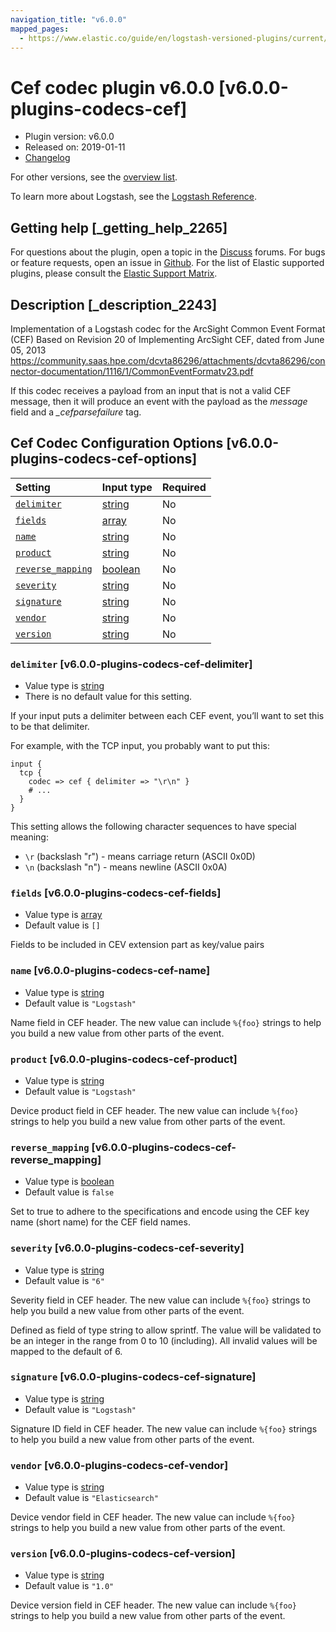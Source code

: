 ```yaml
---
navigation_title: "v6.0.0"
mapped_pages:
  - https://www.elastic.co/guide/en/logstash-versioned-plugins/current/v6.0.0-plugins-codecs-cef.html
---
```


# Cef codec plugin v6.0.0 [v6.0.0-plugins-codecs-cef]

* Plugin version: v6.0.0
* Released on: 2019-01-11
* [Changelog](https://github.com/logstash-plugins/logstash-codec-cef/blob/v6.0.0/CHANGELOG.md)

For other versions, see the [overview list](codec-cef-index.md).

To learn more about Logstash, see the [Logstash Reference](https://www.elastic.co/guide/en/logstash/current/index.html).

## Getting help [_getting_help_2265]

For questions about the plugin, open a topic in the [Discuss](http://discuss.elastic.co) forums. For bugs or feature requests, open an issue in [Github](https://github.com/logstash-plugins/logstash-codec-cef). For the list of Elastic supported plugins, please consult the [Elastic Support Matrix](https://www.elastic.co/support/matrix#matrix_logstash_plugins).

## Description [_description_2243]

Implementation of a Logstash codec for the ArcSight Common Event Format (CEF) Based on Revision 20 of Implementing ArcSight CEF, dated from June 05, 2013 <https://community.saas.hpe.com/dcvta86296/attachments/dcvta86296/connector-documentation/1116/1/CommonEventFormatv23.pdf>

If this codec receives a payload from an input that is not a valid CEF message, then it will produce an event with the payload as the *message* field and a *\_cefparsefailure* tag.

## Cef Codec Configuration Options [v6.0.0-plugins-codecs-cef-options]

| Setting | Input type | Required |
| :- | :- | :- |
| [`delimiter`](v6-0-0-plugins-codecs-cef.md#v6.0.0-plugins-codecs-cef-delimiter) | [string](/lsr/value-types.md#string) | No |
| [`fields`](v6-0-0-plugins-codecs-cef.md#v6.0.0-plugins-codecs-cef-fields) | [array](/lsr/value-types.md#array) | No |
| [`name`](v6-0-0-plugins-codecs-cef.md#v6.0.0-plugins-codecs-cef-name) | [string](/lsr/value-types.md#string) | No |
| [`product`](v6-0-0-plugins-codecs-cef.md#v6.0.0-plugins-codecs-cef-product) | [string](/lsr/value-types.md#string) | No |
| [`reverse_mapping`](v6-0-0-plugins-codecs-cef.md#v6.0.0-plugins-codecs-cef-reverse_mapping) | [boolean](/lsr/value-types.md#boolean) | No |
| [`severity`](v6-0-0-plugins-codecs-cef.md#v6.0.0-plugins-codecs-cef-severity) | [string](/lsr/value-types.md#string) | No |
| [`signature`](v6-0-0-plugins-codecs-cef.md#v6.0.0-plugins-codecs-cef-signature) | [string](/lsr/value-types.md#string) | No |
| [`vendor`](v6-0-0-plugins-codecs-cef.md#v6.0.0-plugins-codecs-cef-vendor) | [string](/lsr/value-types.md#string) | No |
| [`version`](v6-0-0-plugins-codecs-cef.md#v6.0.0-plugins-codecs-cef-version) | [string](/lsr/value-types.md#string) | No |

### `delimiter` [v6.0.0-plugins-codecs-cef-delimiter]

* Value type is [string](/lsr/value-types.md#string)
* There is no default value for this setting.

If your input puts a delimiter between each CEF event, you’ll want to set this to be that delimiter.

For example, with the TCP input, you probably want to put this:

```
input {
  tcp {
    codec => cef { delimiter => "\r\n" }
    # ...
  }
}
```

This setting allows the following character sequences to have special meaning:

* `\r` (backslash "r") - means carriage return (ASCII 0x0D)
* `\n` (backslash "n") - means newline (ASCII 0x0A)

### `fields` [v6.0.0-plugins-codecs-cef-fields]

* Value type is [array](/lsr/value-types.md#array)
* Default value is `[]`

Fields to be included in CEV extension part as key/value pairs

### `name` [v6.0.0-plugins-codecs-cef-name]

* Value type is [string](/lsr/value-types.md#string)
* Default value is `"Logstash"`

Name field in CEF header. The new value can include `%{foo}` strings to help you build a new value from other parts of the event.

### `product` [v6.0.0-plugins-codecs-cef-product]

* Value type is [string](/lsr/value-types.md#string)
* Default value is `"Logstash"`

Device product field in CEF header. The new value can include `%{foo}` strings to help you build a new value from other parts of the event.

### `reverse_mapping` [v6.0.0-plugins-codecs-cef-reverse_mapping]

* Value type is [boolean](/lsr/value-types.md#boolean)
* Default value is `false`

Set to true to adhere to the specifications and encode using the CEF key name (short name) for the CEF field names.

### `severity` [v6.0.0-plugins-codecs-cef-severity]

* Value type is [string](/lsr/value-types.md#string)
* Default value is `"6"`

Severity field in CEF header. The new value can include `%{foo}` strings to help you build a new value from other parts of the event.

Defined as field of type string to allow sprintf. The value will be validated to be an integer in the range from 0 to 10 (including). All invalid values will be mapped to the default of 6.

### `signature` [v6.0.0-plugins-codecs-cef-signature]

* Value type is [string](/lsr/value-types.md#string)
* Default value is `"Logstash"`

Signature ID field in CEF header. The new value can include `%{foo}` strings to help you build a new value from other parts of the event.

### `vendor` [v6.0.0-plugins-codecs-cef-vendor]

* Value type is [string](/lsr/value-types.md#string)
* Default value is `"Elasticsearch"`

Device vendor field in CEF header. The new value can include `%{foo}` strings to help you build a new value from other parts of the event.

### `version` [v6.0.0-plugins-codecs-cef-version]

* Value type is [string](/lsr/value-types.md#string)
* Default value is `"1.0"`

Device version field in CEF header. The new value can include `%{foo}` strings to help you build a new value from other parts of the event.
